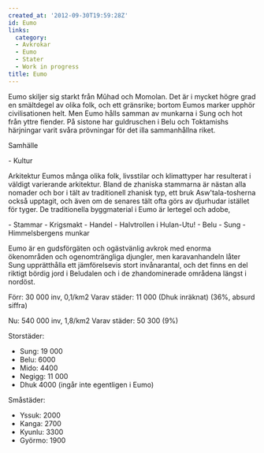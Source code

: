 ```yaml
---
created_at: '2012-09-30T19:59:28Z'
id: Eumo
links:
  category:
  - Avkrokar
  - Eumo
  - Stater
  - Work in progress
title: Eumo
---
```


Eumo skiljer sig starkt från Mûhad och Momolan. Det är i mycket högre grad en smältdegel av olika
folk, och ett gränsrike; bortom Eumos marker upphör civilisationen helt. Men Eumo hålls samman av
munkarna i Sung och hot från yttre fiender. På sistone har guldruschen i Belu och Toktamishs
härjningar varit svåra prövningar för det illa sammanhållna riket.

Samhälle

\- Kultur

Arkitektur Eumos många olika folk, livsstilar och klimattyper har resulterat i väldigt varierande
arkitektur. Bland de zhaniska stammarna är nästan alla nomader och bor i tält av traditionell
zhanisk typ, ett bruk Asw'tala-tosherna också upptagit, och även om de senares tält ofta görs av
djurhudar istället för tyger. De traditionella byggmaterial i Eumo är lertegel och adobe,

\- Stammar - Krigsmakt - Handel - Halvtrollen i Hulan-Utu! - Belu - Sung - Himmelsbergens munkar

Eumo är en gudsförgäten och ogästvänlig avkrok med enorma ökenområden och ogenomträngliga djungler,
men karavanhandeln låter Sung upprätthålla ett jämförelsevis stort invånarantal, och det finns en
del riktigt bördig jord i Beludalen och i de zhandominerade områdena längst i nordöst.

Förr: 30 000 inv, 0,1/km2 Varav städer: 11 000 (Dhuk inräknat) (36%, absurd siffra)

Nu: 540 000 inv, 1,8/km2 Varav städer: 50 300 (9%)

Storstäder:

-   Sung: 19 000
-   Belu: 6000
-   Mido: 4400
-   Negigg: 11 000
-   Dhuk 4000 (ingår inte egentligen i Eumo)

Småstäder:

-   Yssuk: 2000
-   Kanga: 2700
-   Kyunlu: 3300
-   Györmo: 1900